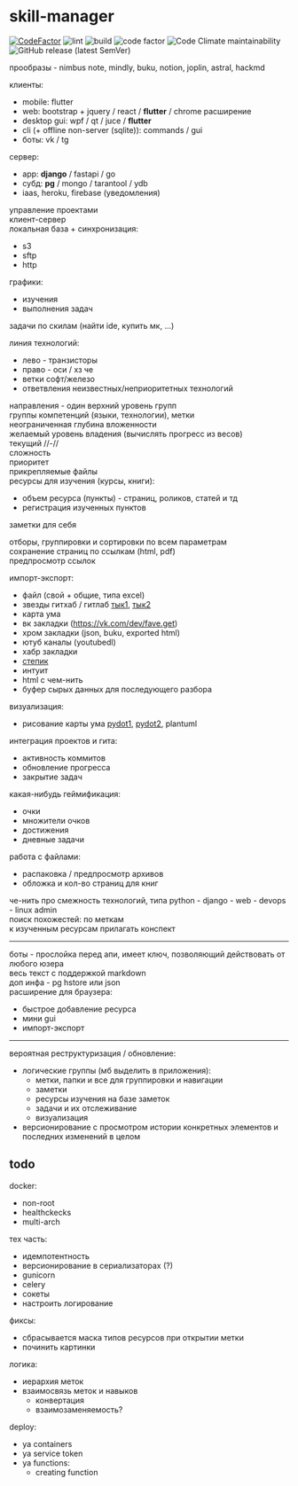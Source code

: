 # skill-manager

[![CodeFactor](https://www.codefactor.io/repository/github/jlemyp/skill-manager/badge)](https://www.codefactor.io/repository/github/jlemyp/skill-manager) 
![lint](https://img.shields.io/github/workflow/status/JleMyP/skill-manager/lint/master?label=lint)
![build](https://img.shields.io/github/workflow/status/JleMyP/skill-manager/release)
![code factor](https://img.shields.io/codefactor/grade/github/JleMyP/skill-manager)
![Code Climate maintainability](https://img.shields.io/codeclimate/maintainability-percentage/JleMyP/skill-manager)
![GitHub release (latest SemVer)](https://img.shields.io/github/v/release/JleMyP/skill-manager)

прообразы - nimbus note, mindly, buku, notion, joplin, astral, hackmd  

клиенты:

- mobile: flutter
- web: bootstrap + jquery / react / **flutter** / chrome расширение
- desktop gui: wpf / qt / juce / **flutter**
- cli (+ offline non-server (sqlite)): commands / gui
- боты: vk / tg

сервер:

- app: **django** / fastapi / go
- субд: **pg** / mongo / tarantool / ydb
- iaas, heroku, firebase (уведомления)

управление проектами  
клиент-сервер  
локальная база + синхронизация:

- s3
- sftp
- http

графики:

- изучения
- выполнения задач

задачи по скилам (найти ide, купить мк, ...)

линия технологий:

- лево - транзисторы
- право - оси / хз че
- ветки софт/железо
- ответвления неизвестных/неприоритетных технологий

направления - один верхний уровень групп  
группы компетенций (языки, технологии), метки  
неограниченная глубина вложенности  
желаемый уровень владения (вычислять прогресс из весов)  
текущий //-//  
сложность  
приоритет  
прикрепляемые файлы  
ресурсы для изучения (курсы, книги):

- объем ресурса (пункты) - страниц, роликов, статей и тд
- регистрация изученных пунктов

заметки для себя

отборы, группировки и сортировки по всем параметрам  
сохранение страниц по ссылкам (html, pdf)  
предпросмотр ссылок  

импорт-экспорт:

- файл (свой + общие, типа excel)
- звезды гитхаб / гитлаб [тык1](https://developer.github.com/v3/activity/starring/), [тык2](https://api.github.com/user/starred)
- карта ума
- вк закладки (https://vk.com/dev/fave.get)
- хром закладки (json, buku, exported html)
- ютуб каналы (youtubedl)
- хабр закладки
- [степик](https://stepik.org/api/user-courses)
- интуит
- html с чем-нить
- буфер сырых данных для последующего разбора

визуализация:

- рисование карты ума [pydot1](https://pythonhaven.wordpress.com/2009/12/09/generating_graphs_with_pydot/), [pydot2](https://github.com/pydot/pydot), plantuml

интеграция проектов и гита:

- активность коммитов
- обновление прогресса
- закрытие задач

какая-нибудь геймификация:

- очки
- множители очков
- достижения
- дневные задачи

работа с файлами:

- распаковка / предпросмотр архивов
- обложка и кол-во страниц для книг

че-нить про смежность технологий, типа python - django - web - devops - linux admin  
поиск похожестей: по меткам  
к изученным ресурсам прилагать конспект

---

боты - прослойка перед апи, имеет ключ, позволяющий действовать от любого юзера  
весь текст с поддержкой markdown  
доп инфа - pg hstore или json  
расширение для браузера:

- быстрое добавление ресурса
- мини gui
- импорт-экспорт

---

вероятная реструктуризация / обновление:

- логические группы (мб выделить в приложения):
    - метки, папки и все для группировки и навигации
    - заметки
    - ресурсы изучения на базе заметок
    - задачи и их отслеживание
    - визуализация
- версионирование с просмотром истории конкретных элементов и последних изменений в целом


## todo

docker:

- non-root
- healthckecks
- multi-arch

тех часть:

- идемпотентность
- версионирование в сериализаторах (?)
- gunicorn
- celery
- сокеты
- настроить логирование

фиксы:

- сбрасывается маска типов ресурсов при открытии метки
- починить картинки

логика:

- иерархия меток
- взаимосвязь меток и навыков
  - конвертация
  - взаимозаменяемость?

deploy:

- ya containers
- ya service token
- ya functions:
  - creating function

